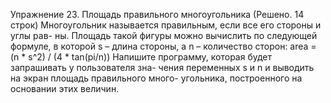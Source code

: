 Упражнение 23. Площадь правильного многоугольника
(Решено. 14 строк)
Многоугольник называется правильным, если все его стороны и углы рав-
ны. Площадь такой фигуры можно вычислить по следующей формуле,
в которой s – длина стороны, а n – количество сторон:
area = (n * s^2) / (4 * tan(pi/n))
Напишите программу, которая будет запрашивать у пользователя зна-
чения переменных s и n и выводить на экран площадь правильного много-
угольника, построенного на основании этих величин.